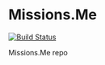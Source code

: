 # Missions.Me

[![Build Status](https://travis-ci.org/missions-me/missions.svg)](https://travis-ci.org/missions-me/missions)

Missions.Me repo
